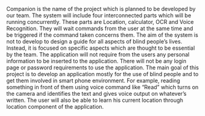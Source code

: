 Companion is the name of the project which is planned to be developed by our team. The system will include four interconnected parts which will be running concurrently. These parts are Location, calculator, OCR and Voice Recognition. They will wait commands from the user at the same time and be triggered if the command taken concerns them.
The aim of the system is not to develop to design a guide for all aspects of blind people’s lives. Instead, it is focused on specific aspects which are thought to be essential by the team.
The application will not require from the users any personal information to be inserted to the application. There will not be any login page or password requirements to use the application.
The main goal of this project is to develop an application mostly for the use of blind people and to get them involved in smart phone environment. For example, reading something in front of them using voice command like “Read” which turns on the camera and identifies the text and gives voice output on whatever’s written. The user will also be able to learn his current location through location component of the application.
